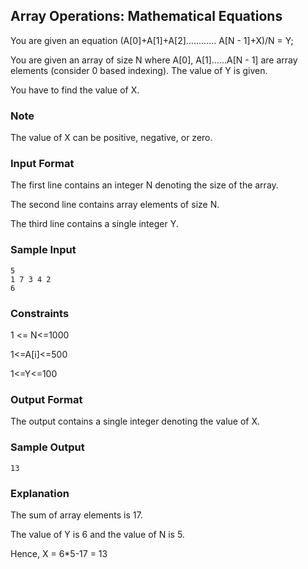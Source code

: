## Array Operations: Mathematical Equations

You are given an equation (A[0]+A[1]+A[2]…......... A[N - 1]+X)/N = Y;

You are given an array of size N where A[0], A[1]……A[N - 1] are array elements (consider 0 based indexing). The value of Y is given.

You have to find the value of X.

### Note
The value of X can be positive, negative, or zero.

### Input Format
The first line contains an integer N denoting the size of the array.

The second line contains array elements of size N.

The third line contains a single integer Y.

### Sample Input
```
5
1 7 3 4 2
6
```

### Constraints
1 <= N<=1000

1<=A[i]<=500

1<=Y<=100
 
### Output Format
The output contains a single integer denoting the value of X.

### Sample Output
```
13
```

###  Explanation
The sum of array elements is 17.

The value of Y is 6 and the value of N is 5.

Hence, X = 6*5-17 = 13
